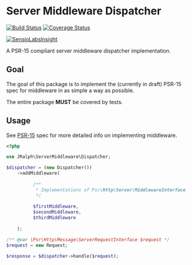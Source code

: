 # Server Middleware Dispatcher

[![Build Status](https://travis-ci.org/jralph/ServerMiddleware.svg)](https://travis-ci.org/jralph/ServerMiddleware)
[![Coverage Status](https://coveralls.io/repos/github/jralph/ServerMiddleware/badge.svg?branch=master)](https://coveralls.io/github/jralph/ServerMiddleware?branch=master)

[![SensioLabsInsight](https://insight.sensiolabs.com/projects/c2f0d7b4-7ba8-4e97-b86f-6ca3f0f62dae/big.png)](https://insight.sensiolabs.com/projects/c2f0d7b4-7ba8-4e97-b86f-6ca3f0f62dae)

A PSR-15 compliant server middleware dispatcher implementation.

## Goal

The goal of this package is to implement the (currently in draft) PSR-15 spec for middleware in as simple a way as possible.

The entire package **MUST** be covered by tests.

## Usage

See [PSR-15](https://github.com/php-fig/fig-standards/blob/master/proposed/http-middleware/middleware.md) spec for more detailed info on implementing middleware.

```php
<?php

use JRalph\ServerMiddleware\Dispatcher;

$dispatcher = (new Dispatcher())
    ->addMiddleware(
        
          /**
           * Implementations of Psr\Http\Server\MiddlewareInterface
           */
          
          $firstMiddleware,
          $secondMiddleware,
          $thirdMiddleware
          
    );

/** @var \Psr\Http\Message\ServerRequestInterface $request */
$request = new Request;

$response = $dispatcher->handle($request);
```